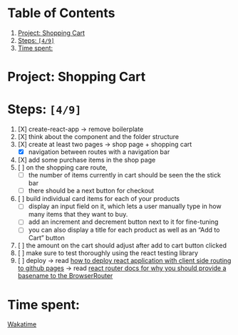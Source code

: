 
# Table of Contents

1.  [Project: Shopping Cart](#orgc6f4d30)
2.  [Steps: <code>[4/9]</code>](#org1f7e867)
3.  [Time spent:](#org03e63ab)


<a id="orgc6f4d30"></a>

# Project: Shopping Cart


<a id="org1f7e867"></a>

# Steps: <code>[4/9]</code>

1.  [X] create-react-app -> remove boilerplate
2.  [X] think about the component and the folder structure
3.  [X] create at least two pages -> shop page + shopping cart
    -   [X] navigation between routes with a navigation bar
4.  [X] add some purchase items in the shop page
5.  [ ] on the shopping care route,
    -   [ ] the number of items currently in cart should be seen the the stick bar
    -   [ ] there should be a next button for checkout
6.  [ ] build individual card items for each of your products
    -   [ ] display an input field on it, which lets a user manually type in how many items that they want to buy.
    -   [ ] add an increment and decrement button next to it for fine-tuning
    -   [ ] you can also display a title for each product as well as an &ldquo;Add to Cart&rdquo; button
7.  [ ] the amount on the cart should adjust after add to cart button clicked
8.  [ ] make sure to test thoroughly using the react testing library
9.  [ ] deploy -> read [how to deploy react application with client side routing to github pages](https://create-react-app.dev/docs/deployment/#github-pages) -> read [react router docs for why you should provide a basename to the BrowserRouter](https://reactrouter.com/docs/en/v6#router)


<a id="org03e63ab"></a>

# Time spent:

[Wakatime](https://wakatime.com/badge/user/89e59f6c-302c-4dd1-a1bd-00584bfed206/project/9ff56fad-1347-4702-98b2-27b11668a632.svg)


